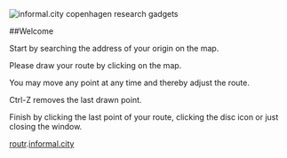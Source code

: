 <img src="../static/images/logo.png" title="informal.city copenhagen research gadgets">

##Welcome
  
Start by searching the address of your origin on the map.
 
Please draw your route by clicking on the map.

You may move any point at any time and thereby adjust the route.

Ctrl-Z removes the last drawn point.

Finish by clicking the last point of your route, clicking the disc icon or just closing the window.

<a href="http://routr.hagr.io" target="_blank">routr</a>.<a href="http://informal.city" target="_blank">informal.city</a>



